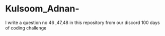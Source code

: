 # Kulsoom_Adnan-
I write a question no 46 ,47,48 in this repository from our  discord 100 days of coding challenge
